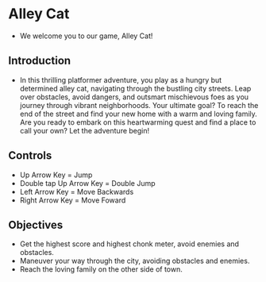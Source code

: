 # Alley Cat

- We welcome you to our game, Alley Cat!

## Introduction

- In this thrilling platformer adventure, you play as a hungry but
  determined alley cat, navigating through the bustling city streets. Leap
  over obstacles, avoid dangers, and outsmart mischievous foes as you
  journey through vibrant neighborhoods. Your ultimate goal? To reach the
  end of the street and find your new home with a warm and loving family.
  Are you ready to embark on this heartwarming quest and find a place to
  call your own? Let the adventure begin!

## Controls

- Up Arrow Key = Jump
- Double tap Up Arrow Key = Double Jump
- Left Arrow Key = Move Backwards
- Right Arrow Key = Move Foward

## Objectives

- Get the highest score and highest chonk meter, avoid enemies and obstacles.
- Maneuver your way through the city, avoiding obstacles and enemies.
- Reach the loving family on the other side of town.
